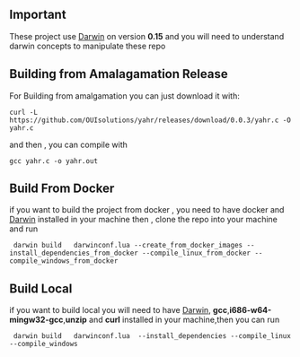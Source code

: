 ## Important
These project use [Darwin](https://github.com/OUIsolutions/Darwin/tree/0.015) on version **0.15** 
and you will need to understand darwin concepts to manipulate these repo 

## Building from Amalagamation Release 
For Building from amalgamation you can just download it with:
```shell
curl -L https://github.com/OUIsolutions/yahr/releases/download/0.0.3/yahr.c -O yahr.c
```
and then , you can compile with 
```shell 
gcc yahr.c -o yahr.out
```

## Build From Docker
if you want to build the project from docker , you need to have docker  and [Darwin](https://github.com/OUIsolutions/Darwin/tree/0.015)   installed in your machine
then , clone the repo into your machine and run
```shell
 darwin build   darwinconf.lua --create_from_docker_images --install_dependencies_from_docker --compile_linux_from_docker --compile_windows_from_docker 
```
## Build Local
if you want to build local you will need to have [Darwin](https://github.com/OUIsolutions/Darwin/tree/0.015), **gcc**,**i686-w64-mingw32-gcc**,**unzip** and **curl** installed in your machine,then you can run 

```shell 
 darwin build   darwinconf.lua  --install_dependencies --compile_linux --compile_windows 
```

